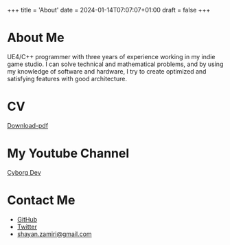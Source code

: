 +++ 
title = 'About' 
date = 2024-01-14T07:07:07+01:00
draft = false 
+++

# About Me

UE4/C++ programmer with three years of experience working in my indie game studio. I can solve technical and mathematical problems, and by using my knowledge of software and hardware, I try to create optimized and satisfying features with good architecture.

# CV

   [Download-pdf](https://github.com/Shayan-Zamiri/Shayan-Zamiri.github.io/blob/main/ShayanZamiri_CV_GameplayProgrammer.pdf)

# My Youtube Channel

  [Cyborg Dev](https://www.youtube.com/channel/UCj7xbRxsGHx2bOdgvpKr3mw)

# Contact Me

- [GitHub](https://github.com/Shayan-Zamiri)
- [Twitter](https://twitter.com/Shayan_Zamiri)
- <shayan.zamiri@gmail.com>
